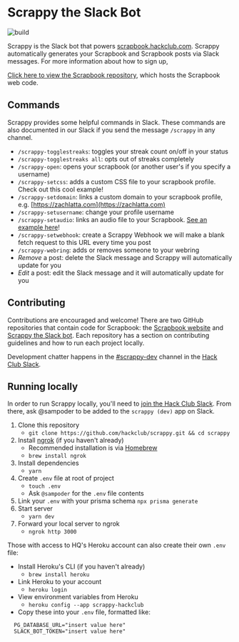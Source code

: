 # Scrappy the Slack Bot

![build](https://github.com/hackclub/scrappy/workflows/build/badge.svg)

Scrappy is the Slack bot that powers [scrapbook.hackclub.com](https://scrapbook.hackclub.com). Scrappy automatically generates your Scrapbook and Scrapbook posts via Slack messages. For more information about how to sign up,

[Click here to view the Scrapbook repository](https://github.com/hackclub/scrapbook), which hosts the Scrapbook web code.

## Commands
Scrappy provides some helpful commands in Slack. These commands are also documented in our Slack if you send the message `/scrappy` in any channel.

- `/scrappy-togglestreaks`: toggles your streak count on/off in your status
- `/scrappy-togglestreaks all`: opts out of streaks completely
- `/scrappy-open`: opens your scrapbook (or another user's if you specify a username)
- `/scrappy-setcss`: adds a custom CSS file to your scrapbook profile. Check out this cool example!
- `/scrappy-setdomain`: links a custom domain to your scrapbook profile, e.g. [https://zachlatta.com](https://zachlatta.com)
- `/scrappy-setusername`: change your profile username
- `/scrappy-setaudio`: links an audio file to your Scrapbook. [See an example here](https://scrapbook.hackclub.com/matthew)!
- `/scrappy-setwebhook`: create a Scrappy Webhook we will make a blank fetch request to this URL every time you post
- `/scrappy-webring`: adds or removes someone to your webring
- *Remove* a post: delete the Slack message and Scrappy will automatically update for you
- *Edit* a post: edit the Slack message and it will automatically update for you

## Contributing

Contributions are encouraged and welcome! There are two GitHub repositories that contain code for Scrapbook: the [Scrapbook website](https://github.com/hackclub/scrapbook#contributing) and [Scrappy the Slack bot](https://github.com/hackclub/scrappy#contributing). Each repository has a section on contributing guidelines and how to run each project locally.

Development chatter happens in the [#scrappy-dev](https://app.slack.com/client/T0266FRGM/C01NQTDFUR5) channel in the [Hack Club Slack](https://hackclub.com/slack/).

## Running locally
In order to run Scrappy locally, you'll need to [join the Hack Club Slack](https://hackclub.com/slack). From there, ask @sampoder to be added to the `scrappy (dev)` app on Slack.

1. Clone this repository
   - `git clone https://github.com/hackclub/scrappy.git && cd scrappy`
1. Install [ngrok](https://dashboard.ngrok.com/get-started/setup) (if you haven't already)
   - Recommended installation is via [Homebrew](https://brew.sh/)
   - `brew install ngrok`
1. Install dependencies
   - `yarn`
1. Create `.env` file at root of project
   - `touch .env`
   - Ask `@sampoder` for the `.env` file contents
1. Link your `.env` with your prisma schema
   `npx prisma generate`
1. Start server
   - `yarn dev`
1. Forward your local server to ngrok
   - `ngrok http 3000`

Those with access to HQ's Heroku account can also create their own `.env` file:

- Install Heroku's CLI (if you haven't already)
   - `brew install heroku`
- Link Heroku to your account
   - `heroku login`
- View environment variables from Heroku
   - `heroku config --app scrappy-hackclub`
- Copy these into your `.env` file, formatted like:
```
  PG_DATABASE_URL="insert value here"
  SLACK_BOT_TOKEN="insert value here"
```

